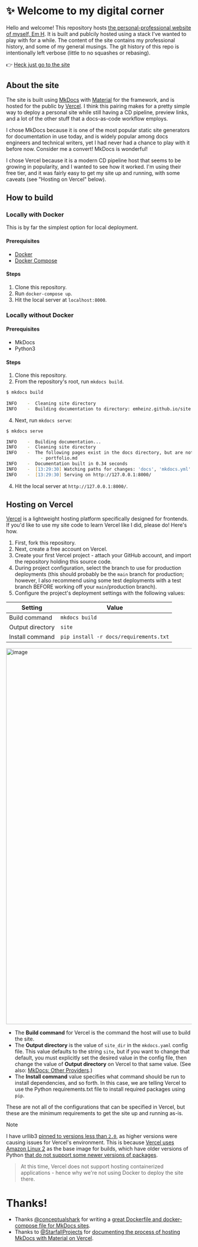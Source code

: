 # ✨ Welcome to my digital corner
Hello and welcome! This repository hosts [the personal-professional website of myself, Em H](https://em-like-the-dash.vercel.app/). It is built and publcily hosted using a stack I've wanted to play with for a while. The content of the site contains my professional history, and some of my general musings. The git history of this repo is intentionally left verbose (little to no squashes or rebasing).

👉 [Heck just go to the site](https://em-like-the-dash.vercel.app/)

## About the site
The site is built using [MkDocs](https://www.mkdocs.org) with [Material](https://squidfunk.github.io/mkdocs-material/) for the framework, and is hosted for the public by [Vercel](https://vercel.com/). I think this pairing makes for a pretty simple way to deploy a personal site while still having a CD pipeline, preview links, and a lot of the other stuff that a docs-as-code workflow employs.

I chose MkDocs because it is one of the most popular static site generators for documentation in use today, and is widely popular among docs engineers and technical writers, yet I had never had a chance to play with it before now. Consider me a convert! MkDocs is wonderful!

I chose Vercel because it is a modern CD pipeline host that seems to be growing in popularity, and I wanted to see how it worked. I'm using their free tier, and it was fairly easy to get my site up and running, with some caveats (see "Hosting on Vercel" below).

## How to build

### Locally with Docker
This is by far the simplest option for local deployment.
#### Prerequisites
- [Docker](https://www.docker.com/)
- [Docker Compose](https://docs.docker.com/compose/)
#### Steps
1. Clone this repository.
2. Run `docker-compose up`.
3. Hit the local server at `localhost:8000`.

### Locally without Docker
#### Prerequisites
- MkDocs
- Python3
#### Steps
1. Clone this repository.
2. From the repository's root, run `mkdocs build`.
```zsh
$ mkdocs build
  
INFO    -  Cleaning site directory
INFO    -  Building documentation to directory: emheinz.github.io/site
```
4. Next, run `mkdocs serve`:
```zsh
$ mkdocs serve

INFO    -  Building documentation...
INFO    -  Cleaning site directory
INFO    -  The following pages exist in the docs directory, but are not included in the "nav" configuration:
             - portfolio.md
INFO    -  Documentation built in 0.34 seconds
INFO    -  [13:29:30] Watching paths for changes: 'docs', 'mkdocs.yml'
INFO    -  [13:29:30] Serving on http://127.0.0.1:8000/
```
4. Hit the local server at `http://127.0.0.1:8000/`.

## Hosting on Vercel
[Vercel](https://vercel.com) is a lightweight hosting platform specifically designed for frontends. If you'd like to use my site code to learn Vercel like I did, please do! Here's how.
1. First, fork this repository.
2. Next, create a free account on Vercel.
3. Create your first Vercel project - attach your GitHub account, and import the repository holding this source code.
4. During project configuration, select the branch to use for production deployments (this should probably be the `main` branch for production; however, I also recommend using some test deployments with a test branch BEFORE working off your `main`/production branch).
5. Configure the project's deployment settings with the following values:

| Setting  | Value |
| ------------- | ------------- |
| Build command |  `mkdocs build` |
| Output directory |    `site`   |
| Install command | `pip install -r docs/requirements.txt` |

<img width="1017" alt="image" src="https://github.com/microcosem/em-like-the-dash/assets/58352829/21aeb6a2-fad6-42f4-a2b2-2c792d24e95f">

- The **Build command** for Vercel is the command the host will use to build the site.
- The **Output directory** is the value of `site_dir` in the `mkdocs.yaml` config file. This value defaults to the string `site`, but if you want to change that default, you must explicitly set the desired value in the config file, then change the value of **Output directory** on Vercel to that same value. (See also: [MkDocs: Other Providers](https://www.mkdocs.org/user-guide/deploying-your-docs/#other-providers).)
- The **Install command** value specifies what command should be run to install dependencies, and so forth. In this case, we are telling Vercel to use the Python requirements.txt file to install required packages using `pip`.

These are not all of the configurations that can be specified in Vercel, but these are the minimum requirements to get the site up and running as-is.

> [!NOTE]
I have urllib3 [pinned to versions less than `2.0`](https://github.com/microcosem/em-like-the-dash/blob/main/docs/requirements.txt#L2C1-L2C10), as higher versions were causing issues for Vercel's environment. This is because [Vercel uses Amazon Linux 2](https://vercel.com/docs/deployments/build-image) as the base image for builds, which have older versions of Python [that do not support some newer versions of packages](https://github.com/wagtail/sphinx-wagtail-theme/issues/265).
> At this time, Vercel does not support hosting containerized applications - hence why we're not using Docker to deploy the site there.

# Thanks!
- Thanks [@conceptualshark](https://github.com/conceptualshark) for writing a [great Dockerfile and docker-compose file for MkDocs sites](https://github.com/conceptualshark/conceptualshark.github.io/tree/main).
- Thanks to [@StarfallProjects](https://github.com/StarfallProjects) for [documenting the process of hosting MkDocs with Material on Vercel](https://www.starfallprojects.co.uk/projects/deploy-host-docs/deploy-mkdocs-material-vercel/).
